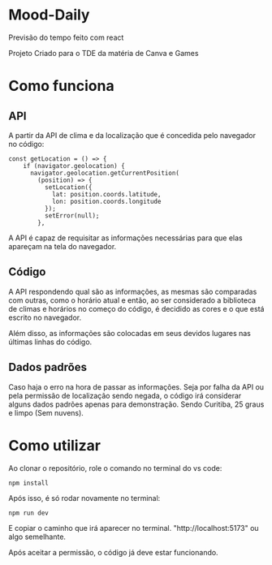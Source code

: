 # Mood-Daily
Previsão do tempo feito com react

Projeto Criado para o TDE da matéria de Canva e Games

# Como funciona

## API
A partir da API de clima e da localização que é concedida pelo navegador no código:

```
const getLocation = () => {
    if (navigator.geolocation) {
      navigator.geolocation.getCurrentPosition(
        (position) => {
          setLocation({
            lat: position.coords.latitude,
            lon: position.coords.longitude
          });
          setError(null);
        },
```
A API é capaz de requisitar as informações necessárias para que elas apareçam na tela do navegador.

## Código

A API respondendo qual são as informações, as mesmas são comparadas com outras, como o horário atual e então, ao ser considerado a biblioteca de climas e horários no começo do código, é decidido as cores e o que está escrito no navegador.

Além disso, as informações são colocadas em seus devidos lugares nas últimas linhas do código.

## Dados padrões

Caso haja o erro na hora de passar as informações. Seja por falha da API ou pela permissão de localização sendo negada, o código irá considerar alguns dados padrões apenas para demonstração. Sendo Curitiba, 25 graus e limpo (Sem nuvens).

# Como utilizar
Ao clonar o repositório, role o comando no terminal do vs code:
```
npm install
```
Após isso, é só rodar novamente no terminal:
```
npm run dev
```
E copiar o caminho que irá aparecer no terminal. "http://localhost:5173" ou algo semelhante.

Após aceitar a permissão, o código já deve estar funcionando.
